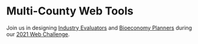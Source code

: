 # Multi-County Web Tools

<!--
Learn more at [Georgia Smart Communities Projects](http://smartcities.ipat.gatech.edu/georgia-smart) and participate 
-->

Join us in designing <a href="../../localsite/info" style="white-space: nowrap">Industry Evaluators</a> and 
<a href="../../localsite/info/#go=bioeconomy" style="white-space: nowrap">Bioeconomy Planners</a> during our [2021 Web Challenge](../challenge/).